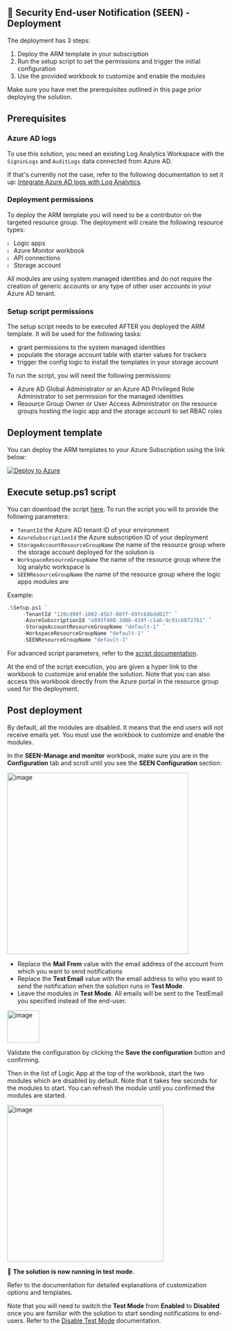 ## 👀 Security End-user Notification (SEEN) - Deployment

The deployment has 3 steps:

1. Deploy the ARM template in your subscription
2. Run the setup script to set the permissions and trigger the initial configuration
3. Use the provided workbook to customize and enable the modules

Make sure you have met the prerequisites outlined in this page prior deploying the solution. 

## Prerequisites

### Azure AD logs

To use this solution, you need an existing Log Analytics Workspace with the `SigninLogs` and `AuditLogs` data connected from Azure AD.

If that's currently not the case, refer to the following documentation to set it up: [Integrate Azure AD logs with Log Analytics](https://learn.microsoft.com/azure/active-directory/reports-monitoring/howto-integrate-activity-logs-with-log-analytics).

### Deployment permissions

To deploy the ARM template you will need to be a contributor on the targeted resource group. The deployment will create the following resource types:

<img width="11" alt="image" src=https://user-images.githubusercontent.com/22434561/224331040-c33e21ed-dbe7-4399-900b-907d7dc339df.png> Logic apps   
<img width="11" alt="image" src="https://user-images.githubusercontent.com/22434561/227536235-629f4e81-9b8d-46e4-bd91-10b3e6861146.png"> Azure Monitor workbook   
<img width="11" alt="image" src=https://user-images.githubusercontent.com/22434561/224331104-e95a32cf-34ee-40e7-b7ed-e026bfbbf105.png> API connections   
<img width="11" alt="image" src=https://user-images.githubusercontent.com/22434561/224331172-5c9c68c0-7ff4-41d9-92a9-d60129808f24.png> Storage account

All modules are using system managed identities and do not require the creation of generic accounts or any type of other user accounts in your Azure AD tenant.

### Setup script permissions

The setup script needs to be executed AFTER you deployed the ARM template. It will be used for the following tasks:
- grant permissions to the system managed identities
- populate the storage account table with starter values for trackers
- trigger the config logic to install the templates in your storage account

To run the script, you will need the following permissions:
- Azure AD Global Administrator or an Azure AD Privileged Role Administrator to set permission for the managed identities
- Resource Group Owner or User Access Administrator on the resource groups hosting the logic app and the storage account to set RBAC roles

## Deployment template

You can deploy the ARM templates to your Azure Subscription using the link below:

[![Deploy to Azure](https://aka.ms/deploytoazurebutton)](https://aka.ms/seendeploy)

## Execute setup.ps1 script

You can download the script [here](https://raw.githubusercontent.com/piaudonn/SecurityNotifications/main/deploy/setup.ps1).
To run the script you will to provide the following parameters:

- `TenantId` the Azure AD tenant ID of your environment
- `AzureSubscriptionId` the Azure subscription ID of your deployment 
- `StorageAccountResourceGroupName` the name of the resource group where the storage account deployed for the solution is
- `WorkspaceResourceGroupName` the name of the resource group where the log analytic workspace is
- `SEENResourceGroupName` the name of the resource group where the logic apps modules are

Example:

```powershell
.\Setup.ps1 `
     -TenantId "120cd98f-1002-45b7-80ff-69fc68bdd027" `
     -AzureSubscriptionId "e893f408-3d86-419f-c1a6-9c91c6872761" `
     -StorageAccountResourceGroupName "default-1" `
     -WorkspaceResourceGroupName "default-1" `
     -SEENResourceGroupName "default-1"
```

For advanced script parameters, refer to the [script documentation](/docs/setupscript.md).

At the end of the script execution, you are given a hyper link to the workbook to customize and enable the solution. Note that you can also access this workbook directly from the Azure portal in the resource group used for the deployment.

## Post deployment

By default, all the modules are disabled. It means that the end users will not receive emails yet. You must use the workbook to customize and enable the modules.

In the **SEEN-Manage and monitor** workbook, make sure you are in the **Configuration** tab and scroll until you see the **SEEN Configuration** section:

<img width="418" alt="image" src="https://user-images.githubusercontent.com/22434561/227535554-6fd33505-147b-4372-bc40-dd8e8ce7e11d.png">

- Replace the **Mail From** value with the email address of the account from which you want to send notifications
- Replace the **Test Email** value with the email address to who you want to send the notification when the solution runs in **Test Mode**.
- Leave the modules in **Test Mode**. All emails will be sent to the TestEmail you specified instead of the end-user.

<img width="74" alt="image" src="https://user-images.githubusercontent.com/22434561/227535697-6c5875d6-d153-4eb6-b7c7-49ddcd9f9112.png">

Validate the configuration by clicking the **Save the configuration** button and confirming.

Then in the list of Logic App at the top of the workbook, start the two modules which are disabled by default. Note that it takes few seconds for the modules to start. You can refresh the module until you confirmed the modules are started.

<img width="361" alt="image" src="https://user-images.githubusercontent.com/22434561/227535860-61eb56b0-d5f2-4d6a-bffb-a006beea80f0.png">


👏 **The solution is now running in test mode.**

Refer to the documentation for detailed explanations of customization options and templates.

Note that you will need to switch the **Test Mode** from **Enabled** to **Disabled** once you are familiar with the solution to start sending notifications to end-users. Refer to the [Disable Test Mode](/docs/faq.md) documentation.


